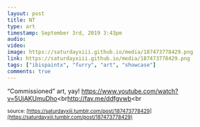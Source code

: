 ```yaml
---
layout: post
title: NT
type: art
timestamp: September 3rd, 2019 3:43pm
audio: 
video: 
image: https://saturdayxiii.github.io/media/187473778429.png
link: https://saturdayxiii.github.io/media/187473778429.png
tags: ["ibispaintx", "furry", "art", "showcase"]
comments: true
---
```

“Commissioned” art, yay!
<a href="https://www.youtube.com/watch?v=5UjAKUmuDho" target="_blank">https://www.youtube.com/watch?v=5UjAKUmuDho</a><br<a href="http://fav.me/ddfgvwb" target="_blank">http://fav.me/ddfgvwb</a><br 
  
<small>source: [https://saturdayxiii.tumblr.com/post/187473778429](https://saturdayxiii.tumblr.com/post/187473778429)</small>